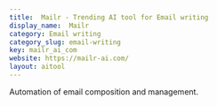 ```yaml
---
title:  Mailr - Trending AI tool for Email writing
display_name:  Mailr
category: Email writing
category_slug: email-writing
key: mailr_ai_com
website: https://mailr-ai.com/
layout: aitool
---
```


Automation of email composition and management.
